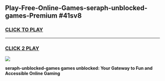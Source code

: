 
## Play-Free-Online-Games-seraph-unblocked-games-Premium #41sv8
<h3>
<a href="https://premium.freeplayer.one?title=seraph-unblocked-games&ref=8M">CLICK TO PLAY</a></h3>
<hr>

<h3>
<a href="https://premium.freeplayer.one?title=seraph-unblocked-games&ref=8M">CLICK 2 PLAY</a>
  
</h3>

<a href="https://premium.freeplayer.one?title=seraph-unblocked-games&ref=8M"><img src="https://clearcache.store/games.png"></a>


**seraph-unblocked-games games unblocked: Your Gateway to Fun and Accessible Online Gaming**
